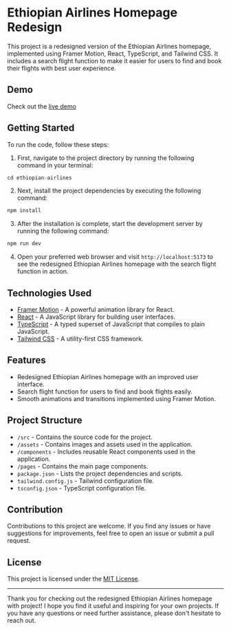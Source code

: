 # Ethiopian Airlines Homepage Redesign

This project is a redesigned version of the Ethiopian Airlines homepage, implemented using Framer Motion, React, TypeScript, and Tailwind CSS. It includes a search flight function to make it easier for users to find and book their flights with best user experience.

## Demo

Check out the [live demo](https://ethiopian-airlines.netlify.app/) 

## Getting Started

To run the code, follow these steps:

1. First, navigate to the project directory by running the following command in your terminal:
```jsx
cd ethiopian-airlines
```

2. Next, install the project dependencies by executing the following command:
```jsx
npm install
```

3. After the installation is complete, start the development server by running the following command:
```jsx
npm run dev
```

4. Open your preferred web browser and visit `http://localhost:5173` to see the redesigned Ethiopian Airlines homepage with the search flight function in action.

## Technologies Used

- [Framer Motion](https://www.framer.com/motion/) - A powerful animation library for React.
- [React](https://reactjs.org/) - A JavaScript library for building user interfaces.
- [TypeScript](https://www.typescriptlang.org/) - A typed superset of JavaScript that compiles to plain JavaScript.
- [Tailwind CSS](https://tailwindcss.com/) - A utility-first CSS framework.

## Features

- Redesigned Ethiopian Airlines homepage with an improved user interface.
- Search flight function for users to find and book flights easily.
- Smooth animations and transitions implemented using Framer Motion.

## Project Structure

- `/src` - Contains the source code for the project.
- `/assets` - Contains images and assets used in the application.
- `/components` - Includes reusable React components used in the application.
- `/pages` - Contains the main page components.
- `package.json` - Lists the project dependencies and scripts.
- `tailwind.config.js` - Tailwind configuration file.
- `tsconfig.json` - TypeScript configuration file.

## Contribution

Contributions to this project are welcome. If you find any issues or have suggestions for improvements, feel free to open an issue or submit a pull request.

## License

This project is licensed under the [MIT License](LICENSE).

---

Thank you for checking out the redesigned Ethiopian Airlines homepage with project! I hope you find it useful and inspiring for your own projects. If you have any questions or need further assistance, please don't hesitate to reach out.
